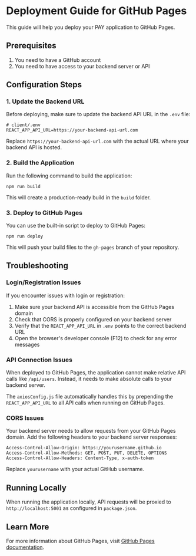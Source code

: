 # Deployment Guide for GitHub Pages

This guide will help you deploy your PAY application to GitHub Pages.

## Prerequisites

1. You need to have a GitHub account
2. You need to have access to your backend server or API

## Configuration Steps

### 1. Update the Backend URL

Before deploying, make sure to update the backend API URL in the `.env` file:

```
# client/.env
REACT_APP_API_URL=https://your-backend-api-url.com
```

Replace `https://your-backend-api-url.com` with the actual URL where your backend API is hosted.

### 2. Build the Application

Run the following command to build the application:

```
npm run build
```

This will create a production-ready build in the `build` folder.

### 3. Deploy to GitHub Pages

You can use the built-in script to deploy to GitHub Pages:

```
npm run deploy
```

This will push your build files to the `gh-pages` branch of your repository.

## Troubleshooting

### Login/Registration Issues

If you encounter issues with login or registration:

1. Make sure your backend API is accessible from the GitHub Pages domain
2. Check that CORS is properly configured on your backend server
3. Verify that the `REACT_APP_API_URL` in `.env` points to the correct backend URL
4. Open the browser's developer console (F12) to check for any error messages

### API Connection Issues

When deployed to GitHub Pages, the application cannot make relative API calls like `/api/users`. Instead, it needs to make absolute calls to your backend server.

The `axiosConfig.js` file automatically handles this by prepending the `REACT_APP_API_URL` to all API calls when running on GitHub Pages.

### CORS Issues

Your backend server needs to allow requests from your GitHub Pages domain. Add the following headers to your backend server responses:

```
Access-Control-Allow-Origin: https://yourusername.github.io
Access-Control-Allow-Methods: GET, POST, PUT, DELETE, OPTIONS
Access-Control-Allow-Headers: Content-Type, x-auth-token
```

Replace `yourusername` with your actual GitHub username.

## Running Locally

When running the application locally, API requests will be proxied to `http://localhost:5001` as configured in `package.json`.

## Learn More

For more information about GitHub Pages, visit [GitHub Pages documentation](https://docs.github.com/en/pages). 